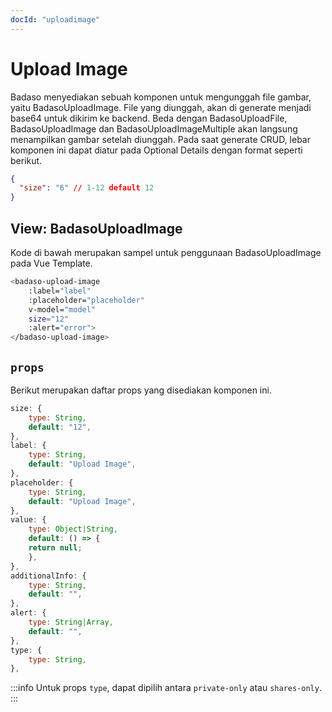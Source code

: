 ```yaml
---
docId: "uploadimage"
---
```


# Upload Image

Badaso menyediakan sebuah komponen untuk mengunggah file gambar, yaitu BadasoUploadImage. File yang diunggah, akan di generate menjadi base64 untuk dikirim ke backend. Beda dengan BadasoUploadFile, BadasoUploadImage dan BadasoUploadImageMultiple akan langsung menampilkan gambar setelah diunggah. Pada saat generate CRUD, lebar komponen ini dapat diatur pada Optional Details dengan format seperti berikut.

```json
{
  "size": "6" // 1-12 default 12
}
```

## View: BadasoUploadImage

Kode di bawah merupakan sampel untuk penggunaan BadasoUploadImage pada Vue Template.

```bash
<badaso-upload-image
    :label="label"
    :placeholder="placeholder"
    v-model="model"
    size="12"
    :alert="error">
</badaso-upload-image>
```

## `props`

Berikut merupakan daftar props yang disediakan komponen ini.

```js
size: {
    type: String,
    default: "12",
},
label: {
    type: String,
    default: "Upload Image",
},
placeholder: {
    type: String,
    default: "Upload Image",
},
value: {
    type: Object|String,
    default: () => {
    return null;
    },
},
additionalInfo: {
    type: String,
    default: "",
},
alert: {
    type: String|Array,
    default: "",
},
type: {
    type: String,
},
```

:::info
Untuk props <code>type</code>, dapat dipilih antara <code>private-only</code> atau <code>shares-only</code>.
:::
